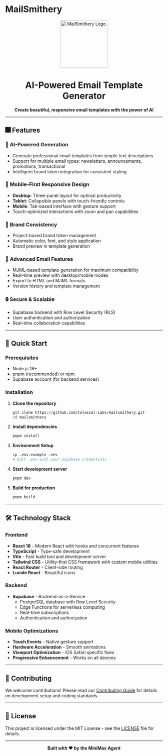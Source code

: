 # MailSmithery

<div align="center">
  <img src="https://via.placeholder.com/150x150/2B5D3A/FFFFFF?text=MS" alt="MailSmithery Logo" width="150" height="150" />
  <h1>AI-Powered Email Template Generator</h1>
  <p><strong>Create beautiful, responsive email templates with the power of AI</strong></p>
</div>

---

## 🎆 Features

### 🤖 **AI-Powered Generation**
- Generate professional email templates from simple text descriptions
- Support for multiple email types: newsletters, announcements, promotions, transactional
- Intelligent brand token integration for consistent styling

### 📱 **Mobile-First Responsive Design**
- **Desktop**: Three-panel layout for optimal productivity
- **Tablet**: Collapsible panels with touch-friendly controls
- **Mobile**: Tab-based interface with gesture support
- Touch-optimized interactions with zoom and pan capabilities

### 🎨 **Brand Consistency**
- Project-based brand token management
- Automatic color, font, and style application
- Brand preview in template generation

### 🚀 **Advanced Email Features**
- MJML-based template generation for maximum compatibility
- Real-time preview with desktop/mobile modes
- Export to HTML and MJML formats
- Version history and template management

### 🔒 **Secure & Scalable**
- Supabase backend with Row Level Security (RLS)
- User authentication and authorization
- Real-time collaboration capabilities

---

## 🚀 Quick Start

### Prerequisites
- Node.js 18+ 
- pnpm (recommended) or npm
- Supabase account (for backend services)

### Installation

1. **Clone the repository**
   ```bash
   git clone https://github.com/Colossal-Labs/mailsmithery.git
   cd mailsmithery
   ```

2. **Install dependencies**
   ```bash
   pnpm install
   ```

3. **Environment Setup**
   ```bash
   cp .env.example .env
   # Edit .env with your Supabase credentials
   ```

4. **Start development server**
   ```bash
   pnpm dev
   ```

5. **Build for production**
   ```bash
   pnpm build
   ```

---

## 🛠️ Technology Stack

### Frontend
- **React 18** - Modern React with hooks and concurrent features
- **TypeScript** - Type-safe development
- **Vite** - Fast build tool and development server
- **Tailwind CSS** - Utility-first CSS framework with custom mobile utilities
- **React Router** - Client-side routing
- **Lucide React** - Beautiful icons

### Backend
- **Supabase** - Backend-as-a-Service
  - PostgreSQL database with Row Level Security
  - Edge Functions for serverless computing
  - Real-time subscriptions
  - Authentication and authorization

### Mobile Optimizations
- **Touch Events** - Native gesture support
- **Hardware Acceleration** - Smooth animations
- **Viewport Optimization** - iOS Safari specific fixes
- **Progressive Enhancement** - Works on all devices

---

## 🤝 Contributing

We welcome contributions! Please read our [Contributing Guide](CONTRIBUTING.md) for details on development setup and coding standards.

---

## 📜 License

This project is licensed under the MIT License - see the [LICENSE](LICENSE) file for details.

---

<div align="center">
  <p><strong>Built with ❤️ by the MiniMax Agent</strong></p>
</div>